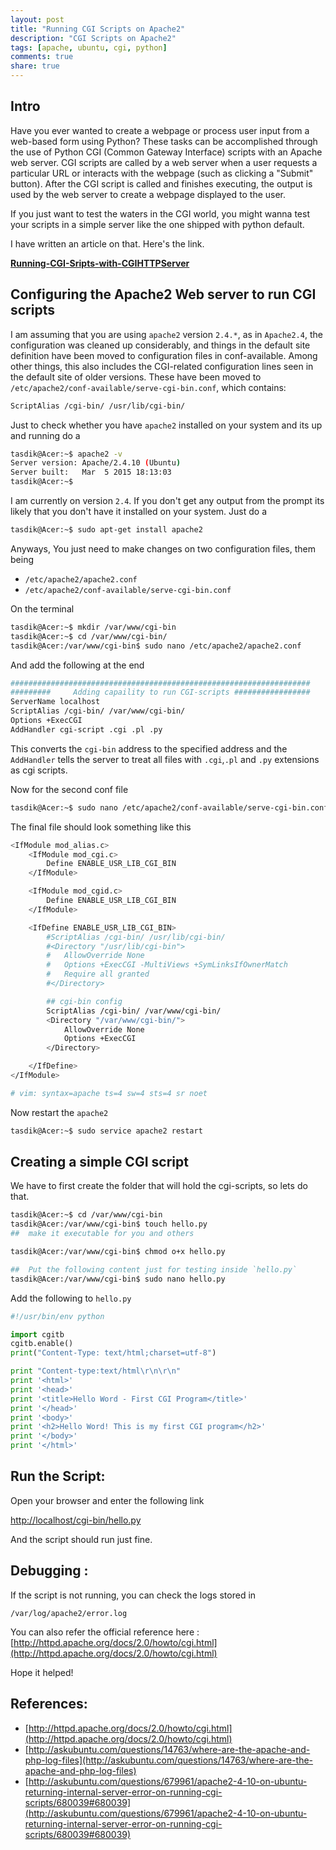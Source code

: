 ```yaml
---
layout: post
title: "Running CGI Scripts on Apache2"
description: "CGI Scripts on Apache2"
tags: [apache, ubuntu, cgi, python]
comments: true
share: true
---
```


## Intro

Have you ever wanted to create a webpage or process user input from a web-based form using Python? These tasks can be accomplished through the use of Python CGI (Common Gateway Interface) scripts with an Apache web server. CGI scripts are called by a web server when a user requests a particular URL or interacts with the webpage (such as clicking a "Submit" button). After the CGI script is called and finishes executing, the output is used by the web server to create a webpage displayed to the user.

If you just want to test the waters in the CGI world, you might wanna test your scripts in a simple server like the one shipped with python default.

I have written an article on that. Here's the link.

**[Running-CGI-Sripts-with-CGIHTTPServer](http://www.tasdikrahman.com/2015/10/20/Running-CGI-Sripts-with-CGIHTTPServer/)**

## Configuring the Apache2 Web server to run CGI scripts

I am assuming that you are using `apache2` version `2.4.*`,  as in `Apache2.4`, the configuration was cleaned up considerably, and things in the default site definition have been moved to configuration files in conf-available. Among other things, this also includes the CGI-related configuration lines seen in the default site of older versions. These have been moved to `/etc/apache2/conf-available/serve-cgi-bin.conf`, which contains:

```sh
ScriptAlias /cgi-bin/ /usr/lib/cgi-bin/
```

Just to check whether you have `apache2` installed on your system and its up and running do a

```sh
tasdik@Acer:~$ apache2 -v
Server version: Apache/2.4.10 (Ubuntu)
Server built:   Mar  5 2015 18:13:03
tasdik@Acer:~$
```

I am currently on version `2.4`. If you don't get any output from the prompt its likely that you don't have it installed on your system. Just do a

```sh
tasdik@Acer:~$ sudo apt-get install apache2
```

Anyways, You just need to make changes on two configuration files, them being

* `/etc/apache2/apache2.conf`
* `/etc/apache2/conf-available/serve-cgi-bin.conf`

On the terminal

```sh
tasdik@Acer:~$ mkdir /var/www/cgi-bin
tasdik@Acer:~$ cd /var/www/cgi-bin/
tasdik@Acer:/var/www/cgi-bin$ sudo nano /etc/apache2/apache2.conf
```

And add the following at the end


```sh
###################################################################
#########     Adding capaility to run CGI-scripts #################
ServerName localhost
ScriptAlias /cgi-bin/ /var/www/cgi-bin/
Options +ExecCGI
AddHandler cgi-script .cgi .pl .py
```

This converts the `cgi-bin` address to the specified address and the `AddHandler` tells the server to treat all files with `.cgi`,`.pl` and `.py` extensions as cgi scripts.

Now for the second conf file

```sh
tasdik@Acer:~$ sudo nano /etc/apache2/conf-available/serve-cgi-bin.conf
```

The final file should look something like this

```sh
<IfModule mod_alias.c>
	<IfModule mod_cgi.c>
		Define ENABLE_USR_LIB_CGI_BIN
	</IfModule>

	<IfModule mod_cgid.c>
		Define ENABLE_USR_LIB_CGI_BIN
	</IfModule>

	<IfDefine ENABLE_USR_LIB_CGI_BIN>
		#ScriptAlias /cgi-bin/ /usr/lib/cgi-bin/
		#<Directory "/usr/lib/cgi-bin">
		#	AllowOverride None
		#	Options +ExecCGI -MultiViews +SymLinksIfOwnerMatch
		#	Require all granted
		#</Directory>

		## cgi-bin config
		ScriptAlias /cgi-bin/ /var/www/cgi-bin/
	    <Directory "/var/www/cgi-bin/">
	        AllowOverride None
	        Options +ExecCGI
	    </Directory>

	</IfDefine>
</IfModule>

# vim: syntax=apache ts=4 sw=4 sts=4 sr noet
```

Now restart the `apache2`

```sh
tasdik@Acer:~$ sudo service apache2 restart
```

## Creating a simple CGI script

We have to first create the folder that will hold the cgi-scripts, so lets do that.

```sh
tasdik@Acer:~$ cd /var/www/cgi-bin
tasdik@Acer:/var/www/cgi-bin$ touch hello.py
##  make it executable for you and others

tasdik@Acer:/var/www/cgi-bin$ chmod o+x hello.py

##  Put the following content just for testing inside `hello.py`
tasdik@Acer:/var/www/cgi-bin$ sudo nano hello.py
```

Add the following to `hello.py`

```python
#!/usr/bin/env python

import cgitb
cgitb.enable()
print("Content-Type: text/html;charset=utf-8")

print "Content-type:text/html\r\n\r\n"
print '<html>'
print '<head>'
print '<title>Hello Word - First CGI Program</title>'
print '</head>'
print '<body>'
print '<h2>Hello Word! This is my first CGI program</h2>'
print '</body>'
print '</html>'
```

## Run the Script:

Open your browser and enter the following link

[http://localhost/cgi-bin/hello.py](http://localhost/cgi-bin/hello.py)

And the script should run just fine.

## Debugging :

If the script is not running, you can check the logs stored in

`/var/log/apache2/error.log`

You can also refer the official reference here : [http://httpd.apache.org/docs/2.0/howto/cgi.html](http://httpd.apache.org/docs/2.0/howto/cgi.html)

Hope it helped!

## References:

* [http://httpd.apache.org/docs/2.0/howto/cgi.html](http://httpd.apache.org/docs/2.0/howto/cgi.html)
* [http://askubuntu.com/questions/14763/where-are-the-apache-and-php-log-files](http://askubuntu.com/questions/14763/where-are-the-apache-and-php-log-files)
* [http://askubuntu.com/questions/679961/apache2-4-10-on-ubuntu-returning-internal-server-error-on-running-cgi-scripts/680039#680039](http://askubuntu.com/questions/679961/apache2-4-10-on-ubuntu-returning-internal-server-error-on-running-cgi-scripts/680039#680039)
